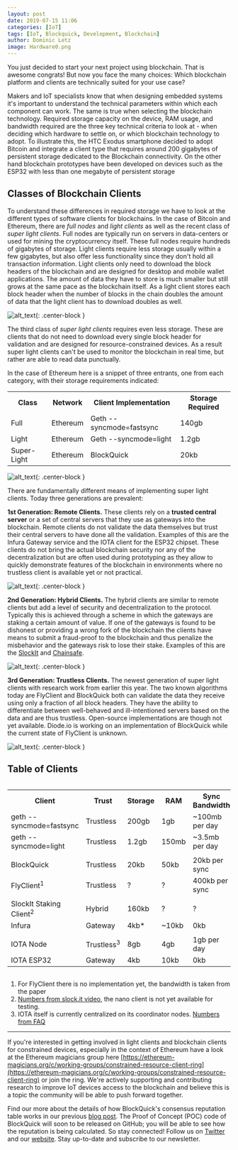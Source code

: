 ```yaml
---
layout: post
date: 2019-07-15 11:06
categories: [IoT]
tags: [IoT, Blockquick, Development, Blockchain]
author: Dominic Letz
image: Hardware0.png
---
```


You just decided to start your next project using blockchain. That is awesome congrats! But now you face the many choices: Which blockchain platform and clients are technically suited for your use case?

Makers and IoT specialists know that when designing embedded systems it's important to understand the technical parameters within which each component can work. The same is true when selecting the blockchain technology. Required storage capacity on the device, RAM usage, and bandwidth required are the three key technical criteria to look at - when deciding which hardware to settle on, or which blockchain technology to adopt. To illustrate this, the HTC Exodus smartphone decided to adopt Bitcoin and integrate a client type that requires around 200 gigabytes of persistent storage dedicated to the Blockchain connectivity. On the other hand blockchain prototypes have been developed on devices such as the ESP32 with less than one megabyte of persistent storage 

## Classes of Blockchain Clients

To understand these differences in required storage we have to look at the different types of software clients for blockchains. In the case of Bitcoin and Ethereum, there are _full nodes_ and _light clients_ as well as the recent class of _super light clients_. Full nodes are typically run on servers in data-centers or used for mining the cryptocurrency itself. These full nodes require hundreds of gigabytes of storage. Light clients require less storage usually within a few gigabytes, but also offer less functionality since they don't hold all transaction information. Light clients only need to download the block headers of the blockchain and are designed for desktop and mobile wallet applications. The amount of data they have to store is much smaller but still grows at the same pace as the blockchain itself. As a light client stores each block header when the number of blocks in the chain doubles the amount of data that the light client has to download doubles as well.

![alt_text](images/blog/Hardware1.png "image_tooltip"){: .center-block }

The third class of _super light clients_ requires even less storage. These are clients that do not need to download every single block header for validation and are designed for resource-constrained devices. As a result super light clients can't be used to monitor the blockchain in real time, but rather are able to read data punctually. 

In the case of Ethereum here is a snippet of three entrants, one from each category, with their storage requirements indicated: 


<table>
  <tr>
   <th>Class</th>
   <th>Network</th>
   <th>Client Implementation</th>
   <th>Storage Required</th>
  </tr>
  <tr>
   <td>Full</td>
   <td>Ethereum</td>
   <td>Geth --syncmode=fastsync</td>
   <td>140gb</td>
  </tr>
  <tr>
   <td>Light</td>
   <td>Ethereum</td>
   <td>Geth --syncmode=light</td>
   <td>1.2gb</td>
  </tr>
  <tr>
   <td>Super-Light</td>
   <td>Ethereum</td>
   <td>BlockQuick</td>
   <td>20kb</td>
  </tr>
</table>

![alt_text](images/blog/Hardware2.png "image_tooltip"){: .center-block }

There are fundamentally different means of implementing super light clients. Today three generations are prevalent:

**1st Generation: Remote Clients.** These clients rely on a **trusted central server** or a set of central servers that they use as gateways into the blockchain. Remote clients do not validate the data themselves but trust their central servers to have done all the validation. Examples of this are the Infura Gateway service and the IOTA client for the ESP32 chipset. These clients do not bring the actual blockchain security nor any of the decentralization but are often used during prototyping as they allow to quickly demonstrate features of the blockchain in environments where no trustless client is available yet or not practical.

![alt_text](images/blog/Hardware3.png "image_tooltip"){: .center-block }

**2nd Generation: Hybrid Clients.** The hybrid clients are similar to remote clients but add a level of security and decentralization to the protocol. Typically this is achieved through a scheme in which the gateways are staking a certain amount of value. If one of the gateways is found to be dishonest or providing a wrong fork of the blockchain the clients have means to submit a fraud-proof to the blockchain and thus penalize the misbehavior and the gateways risk to lose their stake. Examples of this are the [SlockIt](https://slock.it) and [Chainsafe](https://chainsafe.io/).

![alt_text](images/blog/Hardware4.png "image_tooltip"){: .center-block }

**3rd Generation: Trustless Clients.** The newest generation of super light clients with research work from earlier this year. The two known algorithms today are FlyClient and BlockQuick both can validate the data they receive using only a fraction of all block headers. They have the ability to differentiate between well-behaved and ill-intentioned servers based on the data and are thus trustless. Open-source implementations are though not yet available. Diode.io is working on an implementation of BlockQuick while the current state of FlyClient is unknown. 

![alt_text](images/blog/Hardware5.png "image_tooltip"){: .center-block }


## Table of Clients

<div style="overflow: auto"><table>
  <tr>
   <th>Client</th>
   <th>Trust</th>
   <th>Storage </th>
   <th>RAM </th>
   <th>Sync Bandwidth</th>
  </tr>
  <tr>
   <td>geth --syncmode=fastsync</td>
   <td>Trustless</td>
   <td>200gb</td>
   <td>1gb</td>
   <td>~100mb per day</td>
  </tr>
  <tr>
   <td>geth --syncmode=light</td>
   <td>Trustless</td>
   <td>1.2gb</td>
   <td>150mb</td>
   <td>~3.5mb per day</td>
  </tr>
  <tr>
   <td></td>
   <td></td>
   <td></td>
   <td></td>
   <td></td>
  </tr>
  <tr>
   <td>BlockQuick</td>
   <td>Trustless</td>
   <td>20kb</td>
   <td>50kb</td>
   <td>20kb per sync</td>
  </tr>
  <tr>
   <td>FlyClient<sup>1</sup></td>
   <td>Trustless</td>
   <td>?</td>
   <td>?</td>
   <td>400kb per sync</td>
  </tr>
  <tr>
   <td></td>
   <td></td>
   <td></td>
   <td></td>
   <td></td>
  </tr>
  <tr>
   <td>SlockIt Staking Client<sup>2</sup></td>
   <td>Hybrid</td>
   <td>160kb</td>
   <td>?</td>
   <td>?</td>
  </tr>
  <tr>
   <td>Infura</td>
   <td>Gateway</td>
   <td>4kb*</td>
   <td>~10kb</td>
   <td>0kb</td>
  </tr>
  <tr>
   <td></td>
   <td></td>
   <td></td>
   <td></td>
   <td></td>
  </tr>
  <tr>
   <td>IOTA Node</td>
   <td>Trustless<sup>3</sup></td>
   <td>8gb</td>
   <td>4gb</td>
   <td>1gb per day</td>
  </tr>
  <tr>
   <td>IOTA ESP32</td>
   <td>Gateway</td>
   <td>4kb</td>
   <td>10kb</td>
   <td>0kb</td>
  </tr>
</table></div>

1. For FlyClient there is no implementation yet, the bandwidth is taken from the paper
2. [Numbers from slock.it video](https://www.youtube.com/watch?time_continue=107&v=EDJWb3fWB1w), the nano client is not yet available for testing.
3. IOTA itself is currently centralized on its coordinator nodes. [Numbers from FAQ](https://www.iota.org/get-started/faqs)

<hr/>

If you're interested in getting involved in light clients and blockchain clients for constrained devices, especially in the context of Ethereum have a look at the Ethereum magicians group here [https://ethereum-magicians.org/c/working-groups/constrained-resource-client-ring](https://ethereum-magicians.org/c/working-groups/constrained-resource-client-ring) or join the ring. We're actively supporting and contributing research to improve IoT devices access to the blockchain and believe this is a topic the community will be able to push forward together.

Find our more about the details of how BlockQuick's consensus reputation table works in our previous [blog post](https://diode.io/blockquick/blockquick-consensus-reputation-table-explained-19182/). The Proof of Concept (POC) code of BlockQuick will soon to be released on GitHub; you will be able to see how the reputation is being calculated. So stay connected! Follow us on [Twitter](https://twitter.com/diode_chain) and our [website](https://diode.io/). Stay up-to-date and subscribe to our newsletter.
